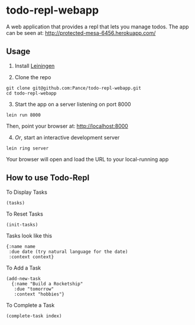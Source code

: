 # todo-repl-webapp

A web application that provides a repl that lets you manage todos.
The app can be seen at: http://protected-mesa-6456.herokuapp.com/

## Usage

1. Install [Leiningen](https://github.com/technomancy/leiningen)

2. Clone the repo
```
git clone git@github.com:Pance/todo-repl-webapp.git
cd todo-repl-webapp
```

3. Start the app on a server listening on port 8000
```
lein run 8000
```
Then, point your browser at: [http://localhost:8000](http://localhost:8000)

4. *Or*, start an interactive development server
```
lein ring server
```
Your browser will open and load the URL to your local-running app

## How to use Todo-Repl

To Display Tasks
```
(tasks)
```

To Reset Tasks
```
(init-tasks)
```

Tasks look like this
```
{:name name
 :due date (try natural language for the date)
 :context context}
```

To Add a Task
```
(add-new-task
  {:name "Build a Rocketship"
   :due "tomorrow"
   :context "hobbies"}
```

To Complete a Task
```
(complete-task index)
```
